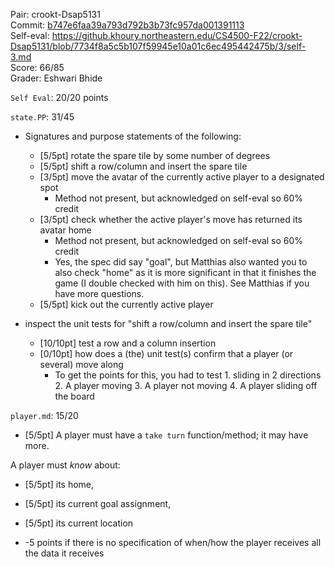 Pair: crookt-Dsap5131 \
Commit: [b747e6faa39a793d792b3b73fc957da001391113](https://github.khoury.northeastern.edu/CS4500-F22/crookt-Dsap5131/tree/b747e6faa39a793d792b3b73fc957da001391113) \
Self-eval: https://github.khoury.northeastern.edu/CS4500-F22/crookt-Dsap5131/blob/7734f8a5c5b107f59945e10a01c6ec495442475b/3/self-3.md \
Score: 66/85 \
Grader: Eshwari Bhide

`Self Eval`: 20/20 points

`state.PP`: 31/45 

- Signatures and purpose statements of the following: 
  - [5/5pt] rotate the spare tile by some number of degrees
  - [5/5pt] shift a row/column and insert the spare tile
  - [3/5pt] move the avatar of the currently active player to a designated spot
    - Method not present, but acknowledged on self-eval so 60% credit
  - [3/5pt] check whether the active player's move has returned its avatar home
    - Method not present, but acknowledged on self-eval so 60% credit
    - Yes, the spec did say "goal", but Matthias also wanted you to also check "home" as it is more significant in that it finishes the game (I double checked with him on this). See Matthias if you have more questions.
  - [5/5pt] kick out the currently active player

- inspect the unit tests for "shift a row/column and insert the spare tile"
  - [10/10pt] test a row and a column insertion
  - [0/10pt] how does a (the) unit test(s) confirm that a player (or several) move along
    - To get the points for this, you had to test 1. sliding in 2 directions 2. A player moving 3. A player not moving 4. A player sliding off the board

`player.md`: 15/20

- [5/5pt] A player must have a `take turn` function/method; it may have more. 

A player must _know_ about:

- [5/5pt] its home,
- [5/5pt] its current goal assignment,
- [5/5pt] its current location

- -5 points if there is no specification of when/how the player receives all the data it receives
